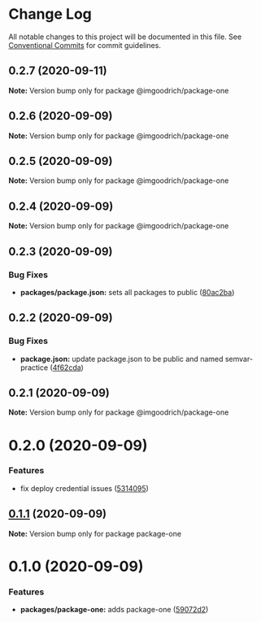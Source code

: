 # Change Log

All notable changes to this project will be documented in this file.
See [Conventional Commits](https://conventionalcommits.org) for commit guidelines.

## 0.2.7 (2020-09-11)

**Note:** Version bump only for package @imgoodrich/package-one





## 0.2.6 (2020-09-09)

**Note:** Version bump only for package @imgoodrich/package-one





## 0.2.5 (2020-09-09)

**Note:** Version bump only for package @imgoodrich/package-one





## 0.2.4 (2020-09-09)

**Note:** Version bump only for package @imgoodrich/package-one





## 0.2.3 (2020-09-09)


### Bug Fixes

* **packages/package.json:** sets all packages to public ([80ac2ba](https://github.com/LeeMellon/semver-practice/commit/80ac2ba3359f16b3219e07188177a42fabc0447d))





## 0.2.2 (2020-09-09)


### Bug Fixes

* **package.json:** update package.json to be public and named semvar-practice ([4f62cda](https://github.com/LeeMellon/semver-practice/commit/4f62cda6a54e49fbe20c1706f9334c76cbdecd83))





## 0.2.1 (2020-09-09)

**Note:** Version bump only for package @imgoodrich/package-one





# 0.2.0 (2020-09-09)


### Features

* fix deploy credential issues ([5314095](https://github.com/LeeMellon/semver-practice/commit/5314095da74e8b2d841e8c65f8a2b6c4e784a1d3))





## [0.1.1](https://github.com/LeeMellon/semver-practice/compare/package-one@0.1.0...package-one@0.1.1) (2020-09-09)

**Note:** Version bump only for package package-one





# 0.1.0 (2020-09-09)


### Features

* **packages/package-one:** adds package-one ([59072d2](https://github.com/LeeMellon/semver-practice/commit/59072d2eef81ab43143c4ac50f09a8fe37490001))
